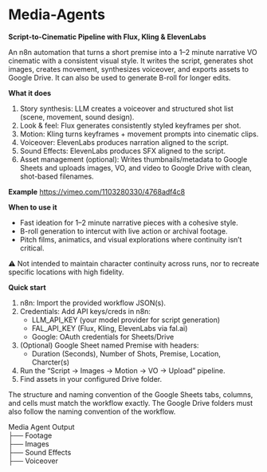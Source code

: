 # Media-Agents

**Script-to-Cinematic Pipeline with Flux, Kling & ElevenLabs**

An n8n automation that turns a short premise into a 1–2 minute narrative VO cinematic with a consistent visual style. It writes the script, generates shot images, creates movement, synthesizes voiceover, and exports assets to Google Drive. It can also be used to generate B-roll for longer edits.

**What it does**
1. Story synthesis: LLM creates a voiceover and structured shot list (scene, movement, sound design).
2. Look & feel: Flux generates consistently styled keyframes per shot.
3. Motion: Kling turns keyframes + movement prompts into cinematic clips.
4. Voiceover: ElevenLabs produces narration aligned to the script.
5. Sound Effects: ElevenLabs produces SFX aligned to the script.
6. Asset management (optional): Writes thumbnails/metadata to Google Sheets and uploads images, VO, and video to Google Drive with clean, shot-based filenames.

**Example**
https://vimeo.com/1103280330/4768adf4c8

**When to use it**
- Fast ideation for 1–2 minute narrative pieces with a cohesive style.
- B-roll generation to intercut with live action or archival footage.
- Pitch films, animatics, and visual explorations where continuity isn’t critical.

⚠️ Not intended to maintain character continuity across runs, nor to recreate specific locations with high fidelity.

**Quick start**
1. n8n: Import the provided workflow JSON(s).
2. Credentials: Add API keys/creds in n8n:
   * LLM_API_KEY (your model provider for script generation)
   * FAL_API_KEY (Flux, Kling, ElevenLabs via fal.ai)
   * Google: OAuth credentials for Sheets/Drive
3. (Optional) Google Sheet named Premise with headers:
   * Duration (Seconds), Number of Shots, Premise, Location, Charcter(s)
4. Run the “Script → Images → Motion → VO → Upload” pipeline.
5. Find assets in your configured Drive folder.

The structure and naming convention of the Google Sheets tabs, columns, and cells must match the workflow exactly. The Google Drive folders must also follow the naming convention of the workflow.

Media Agent Output<br/>
├── Footage<br/>
├── Images<br/>
├── Sound Effects<br/>
├── Voiceover<br/>
